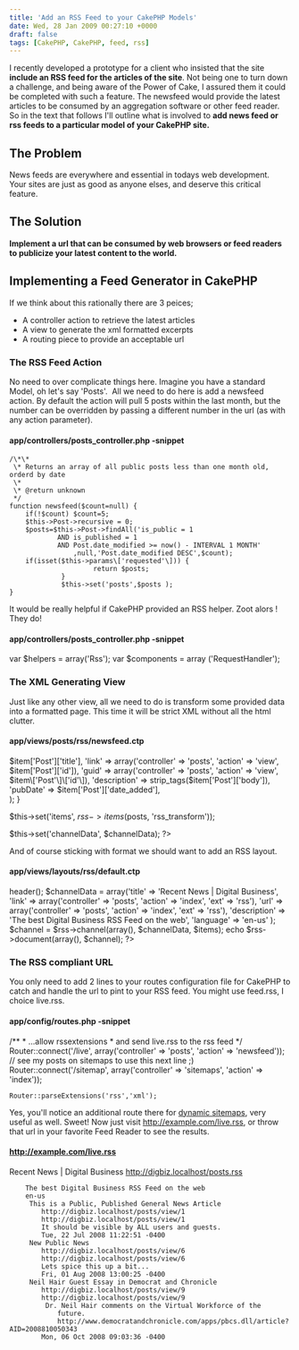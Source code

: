 ```yaml
---
title: 'Add an RSS Feed to your CakePHP Models'
date: Wed, 28 Jan 2009 00:27:10 +0000
draft: false
tags: [CakePHP, CakePHP, feed, rss]
---
```


I recently developed a prototype for a client who insisted that the site **include an RSS feed for the articles of the site**. Not being one to turn down a challenge, and being aware of the Power of Cake, I assured them it could be completed with such a feature. The newsfeed would provide the latest articles to be consumed by an aggregation software or other feed reader. So in the text that follows I'll outline what is involved to **add news feed or rss feeds to a particular model of your CakePHP site.**

The Problem
-----------

News feeds are everywhere and essential in todays web development.  Your sites are just as good as anyone elses, and deserve this critical feature.

The Solution
------------

**Implement a url that can be consumed by web browsers or feed readers to publicize your latest content to the world.**

Implementing a Feed Generator in CakePHP
----------------------------------------

If we think about this rationally there are 3 peices;

*   A controller action to retrieve the latest articles
*   A view to generate the xml formatted excerpts
*   A routing piece to provide an acceptable url

### The RSS Feed Action

No need to over complicate things here. Imagine you have a standard Model, oh let's say 'Posts'.  All we need to do here is add a newsfeed action. By default the action will pull 5 posts within the last month, but the number can be overridden by passing a different number in the url (as with any action parameter).

#### app/controllers/posts_controller.php -snippet

	/\*\*
	 \* Returns an array of all public posts less than one month old, orderd by date
	 \*
	 \* @return unknown
	 */ 
	function newsfeed($count=null) {
		if(!$count) $count=5;
		$this->Post->recursive = 0;
		$posts=$this->Post->findAll('is_public = 1 
				AND is_published = 1 
				AND Post.date_modified >= now() - INTERVAL 1 MONTH'
					,null,'Post.date_modified DESC',$count);
		if(isset($this->params\['requested'\])) {
                         return $posts;
                 }
                 $this->set('posts',$posts );
	}

It would be really helpful if CakePHP provided an RSS helper. Zoot alors !  They do!

#### app/controllers/posts_controller.php -snippet

var $helpers = array('Rss');
var $components = array ('RequestHandler');

### The XML Generating View

Just like any other view, all we need to do is transform some provided data into a formatted page. This time it will be strict XML without all the html clutter.

#### app/views/posts/rss/newsfeed.ctp

 $item\['Post'\]\['title'\],
		'link' => array('controller' => 'posts', 'action' => 'view', $item\['Post'\]\['id'\]),
		'guid' => array('controller' => 'posts', 'action' => 'view', $item\['Post'\]\['id'\]),
		'description' => strip_tags($item\['Post'\]\['body'\]),
		'pubDate' => $item\['Post'\]\['date_added'\],				
	);
}

$this->set('items', $rss->items($posts, 'rss_transform'));

$this->set('channelData', $channelData);
?>

And of course sticking with format we should want to add an RSS layout.

#### app/views/layouts/rss/default.ctp

header();
		$channelData = array('title' => 'Recent News | Digital Business',
		 'link' => array('controller' => 'posts', 'action' => 'index', 'ext' => 'rss'),
		 'url' => array('controller' => 'posts', 'action' => 'index', 'ext' => 'rss'),
		 'description' => 'The best Digital Business RSS Feed on the web',
		 'language' => 'en-us'
		 );
$channel = $rss->channel(array(), $channelData, $items);
echo $rss->document(array(), $channel);
?>

### The RSS compliant URL

You only need to add 2 lines to your routes configuration file for CakePHP to catch and handle the url to pint to your RSS feed. You might use feed.rss, I choice live.rss.

#### app/config/routes.php -snippet

/\*\*
 \* ...allow rssextensions
 \* and send live.rss to the rss feed
 */
	Router::connect('/live', array('controller' => 'posts', 'action' => 'newsfeed'));
// see my posts on sitemaps to use this next line ;)	
Router::connect('/sitemap', array('controller' => 'sitemaps', 'action' => 'index'));
	
	Router::parseExtensions('rss','xml');

Yes, you'll notice an additional route there for [dynamic sitemaps](https://blog.edwardawebb.com/programming/php-programming/cakephp/generating-dynamic-sitemaps-cakephp), very useful as well. Sweet! Now just visit http://example.com/live.rss, or throw that url in your favorite Feed Reader to see the results.

#### http://example.com/live.rss

 Recent News | Digital Business
		http://digbiz.localhost/posts.rss
		  
		The best Digital Business RSS Feed on the web
		en-us
		 This is a Public, Published General News Article
			http://digbiz.localhost/posts/view/1
			http://digbiz.localhost/posts/view/1
			It should be visible by ALL users and guests.
			Tue, 22 Jul 2008 11:22:51 -0400 
		 New Public News
			http://digbiz.localhost/posts/view/6
			http://digbiz.localhost/posts/view/6
			Lets spice this up a bit...
			Fri, 01 Aug 2008 13:00:25 -0400 
		 Neil Hair Guest Essay in Democrat and Chronicle
			http://digbiz.localhost/posts/view/9
			http://digbiz.localhost/posts/view/9
			 Dr. Neil Hair comments on the Virtual Workforce of the
				future.
				http://www.democratandchronicle.com/apps/pbcs.dll/article?AID=2008810050343
			Mon, 06 Oct 2008 09:03:36 -0400